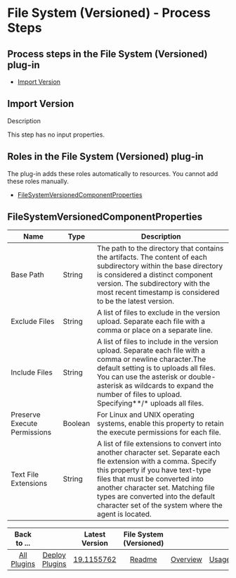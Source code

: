 
# File System (Versioned) - Process Steps




## Process steps in the File System (Versioned) plug-in

* [Import Version](#import_version)


## Import Version

Description

This step has no input properties.


## Roles in the File System (Versioned) plug-in

The plug-in adds these roles automatically to resources. You cannot add these roles manually.


* [FileSystemVersionedComponentProperties](#filesystemversionedcomponentproperties_role)


## FileSystemVersionedComponentProperties


| Name | Type | Description |
| --- | --- | --- |
| Base Path | String | The path to the directory that contains the artifacts. The content of each subdirectory within the base directory is considered a distinct component version. The subdirectory with the most recent timestamp is considered to be the latest version. |
| Exclude Files | String | A list of files to exclude in the version upload. Separate each file with a comma or place on a separate line. |
| Include Files | String | A list of files to include in the version upload. Separate each file with a comma or newline character.The default setting is to uploads all files. You can use the asterisk or double-asterisk as wildcards to expand the number of files to upload. Specifying\*\*/\* uploads all files. |
| Preserve Execute Permissions | Boolean | For Linux and UNIX operating systems, enable this property to retain the execute permissions for each file. |
| Text File Extensions | String | A list of file extensions to convert into another character set. Separate each fle extension with a comma. Specify this property if you have text-type files that must be converted into another character set. Matching file types are converted into the default character set of the system where the agent is located. |



|Back to ...||Latest Version|File System (Versioned) ||||
| :---: | :---: | :---: | :---: | :---: | :---: | :---: |
|[All Plugins](../../index.md)|[Deploy Plugins](../README.md)|[19.1155762](https://raw.githubusercontent.com/UrbanCode/IBM-UCD-PLUGINS/main/files/FileSystemVersionedSourceConfig/ucd-FileSystemVersionedSourceConfig-19.1155762.zip)|[Readme](README.md)|[Overview](overview.md)|[Usage](usage.md)|[Downloads](downloads.md)|
